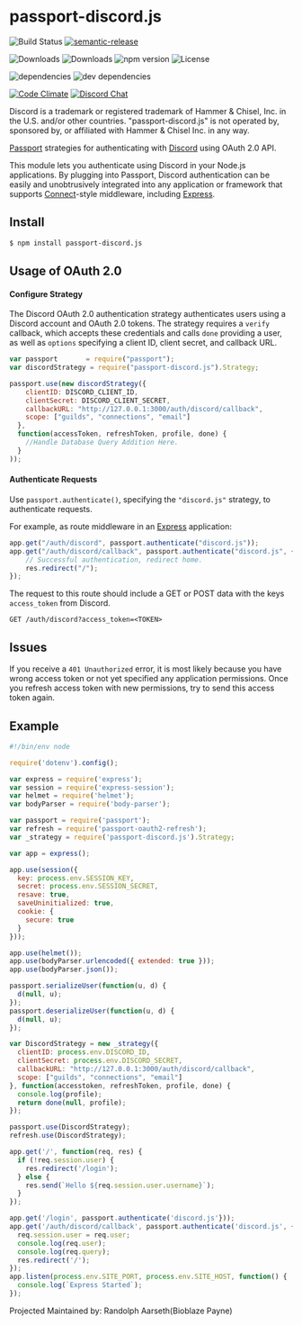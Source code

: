 # passport-discord.js

![Build Status](https://img.shields.io/travis/Bioblaze/passport-discord.js.svg)
[![semantic-release](https://img.shields.io/badge/%20%20%F0%9F%93%A6%F0%9F%9A%80-semantic--release-e10079.svg)](https://github.com/semantic-release/semantic-release)

![Downloads](https://img.shields.io/npm/dm/passport-discord.js.svg)
![Downloads](https://img.shields.io/npm/dt/passport-discord.js.svg)
![npm version](https://img.shields.io/npm/v/passport-discord.js.svg)
![License](https://img.shields.io/npm/l/passport-discord.js.svg)

![dependencies](https://img.shields.io/david/Bioblaze/passport-discord.js.svg)
![dev dependencies](https://img.shields.io/david/dev/Bioblaze/passport-discord.js.svg)

[![Code Climate](https://codeclimate.com/github/Bioblaze/passport-discord.js/badges/gpa.svg)](https://codeclimate.com/github/Bioblaze/passport-discord.js)
[![Discord Chat](https://img.shields.io/discord/165374225320771586.svg)](https://discord.gg/T8uVhzU)  

Discord is a trademark or registered trademark of Hammer & Chisel, Inc. in the U.S. and/or other countries. "passport-discord.js" is not operated by, sponsored by, or affiliated with Hammer & Chisel Inc. in any way.

[Passport](http://passportjs.org/) strategies for authenticating with [Discord](https://discordapp.com/)
using OAuth 2.0 API.

This module lets you authenticate using Discord in your Node.js applications.
By plugging into Passport, Discord authentication can be easily and
unobtrusively integrated into any application or framework that supports
[Connect](http://www.senchalabs.org/connect/)-style middleware, including
[Express](http://expressjs.com/).

## Install
```bash
$ npm install passport-discord.js
```
## Usage of OAuth 2.0

#### Configure Strategy

The Discord OAuth 2.0 authentication strategy authenticates users using a Discord
account and OAuth 2.0 tokens. The strategy requires a `verify` callback, which
accepts these credentials and calls `done` providing a user, as well as
`options` specifying a client ID, client secret, and callback URL.

```javascript
var passport       = require("passport");
var discordStrategy = require("passport-discord.js").Strategy;

passport.use(new discordStrategy({
    clientID: DISCORD_CLIENT_ID,
    clientSecret: DISCORD_CLIENT_SECRET,
    callbackURL: "http://127.0.0.1:3000/auth/discord/callback",
    scope: ["guilds", "connections", "email"]
  },
  function(accessToken, refreshToken, profile, done) {
    //Handle Database Query Addition Here.
  }
));
```

#### Authenticate Requests

Use `passport.authenticate()`, specifying the `"discord.js"` strategy, to
authenticate requests.

For example, as route middleware in an [Express](http://expressjs.com/)
application:

```javascript
app.get("/auth/discord", passport.authenticate("discord.js"));
app.get("/auth/discord/callback", passport.authenticate("discord.js", { failureRedirect: "/" }), function(req, res) {
    // Successful authentication, redirect home.
    res.redirect("/");
});
```

The request to this route should include a GET or POST data with the keys `access_token` from Discord.

```
GET /auth/discord?access_token=<TOKEN>
```

## Issues

If you receive a `401 Unauthorized` error, it is most likely because you have wrong access token or not yet specified any application permissions.
Once you refresh access token with new permissions, try to send this access token again.

## Example

```javascript
#!/bin/env node

require('dotenv').config();

var express = require('express');
var session = require('express-session');
var helmet = require('helmet');
var bodyParser = require('body-parser');

var passport = require('passport');
var refresh = require('passport-oauth2-refresh');
var _strategy = require('passport-discord.js').Strategy;

var app = express();

app.use(session({
  key: process.env.SESSION_KEY,
  secret: process.env.SESSION_SECRET,
  resave: true,
  saveUninitialized: true,
  cookie: {
    secure: true
  }
}));

app.use(helmet());
app.use(bodyParser.urlencoded({ extended: true }));
app.use(bodyParser.json());

passport.serializeUser(function(u, d) {
  d(null, u);
});
passport.deserializeUser(function(u, d) {
  d(null, u);
});

var DiscordStrategy = new _strategy({
  clientID: process.env.DISCORD_ID,
  clientSecret: process.env.DISCORD_SECRET,
  callbackURL: "http://127.0.0.1:3000/auth/discord/callback",
  scope: ["guilds", "connections", "email"]
}, function(accesstoken, refreshToken, profile, done) {
  console.log(profile);
  return done(null, profile);
});

passport.use(DiscordStrategy);
refresh.use(DiscordStrategy);

app.get('/', function(req, res) {
  if (!req.session.user) {
    res.redirect('/login');
  } else {
    res.send(`Hello ${req.session.user.username}`);
  }
});

app.get('/login', passport.authenticate('discord.js'}));
app.get('/auth/discord/callback', passport.authenticate('discord.js', { failureRedirect: '/' }), function(req, res) {
  req.session.user = req.user;
  console.log(req.user);
  console.log(req.query);
  res.redirect('/');
});
app.listen(process.env.SITE_PORT, process.env.SITE_HOST, function() {
  console.log(`Express Started`);
});

```

Projected Maintained by: Randolph Aarseth(Bioblaze Payne)
